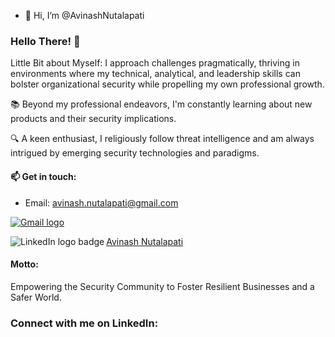 - 👋 Hi, I’m @AvinashNutalapati 

### Hello There! 👋

Little Bit about Myself:
I approach challenges pragmatically, thriving in environments where my technical, analytical, and leadership skills can bolster organizational security while propelling my own professional growth. 

📚 Beyond my professional endeavors, I'm constantly learning about new products and their security implications. 

🔍 A keen enthusiast, I religiously follow threat intelligence and am always intrigued by emerging security technologies and paradigms.


#### 📫 Get in touch:
- Email: [avinash.nutalapati@gmail.com](mailto:avinash.nutalapati@gmail.com)


[![Gmail logo](https://img.shields.io/badge/Gmail-D14836?style=flat&logo=gmail&logoColor=white)](mailto:avinash.nutalapati@gmail.com)


<a href="https://www.linkedin.com/in/avinash-nutalapati?trk=profile-badge">
  <img align="left" src="https://img.shields.io/badge/-LinkedIn-0077B5?style=flat&logo=LinkedIn&logoColor=white" alt="LinkedIn logo badge">
</a>
<div class="badge-base LI-profile-badge" data-locale="en_US" data-size="medium" data-theme="light" data-type="VERTICAL" data-vanity="avinash-nutalapati" data-version="v1">
  <a class="badge-base__link LI-simple-link" href="https://www.linkedin.com/in/avinash-nutalapati?trk=profile-badge">Avinash Nutalapati</a>
</div>


#### Motto:
Empowering the Security Community to Foster Resilient Businesses and a Safer World.


### Connect with me on LinkedIn:




              
